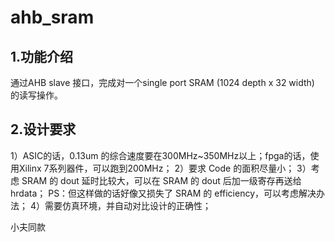 # ahb_sram
## 1.功能介绍
  通过AHB slave 接口，完成对一个single port SRAM (1024 depth x 32 width) 的读写操作。
## 2.设计要求
  1）ASIC的话，0.13um 的综合速度要在300MHz~350MHz以上；fpga的话，使用Xilinx 7系列器件，可以跑到200MHz；
  2）要求 Code 的面积尽量小；
  3）考虑 SRAM 的 dout 延时比较大，可以在 SRAM 的 dout 后加一级寄存再送给 hrdata；
     PS：但这样做的话好像又损失了 SRAM 的 efficiency，可以考虑解决办法；
  4）需要仿真环境，并自动对比设计的正确性；
  
小夫同款
